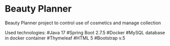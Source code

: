 # Beauty Planner
Beauty Planner project to control use of cosmetics and manage collection

Used technologies: 
  #Java 17
  #Spring Boot 2.7.5
  #Docker
  #MySQL database in docker container
  #Thymeleaf
  #HTML 5
  #Bootstrap v.5
